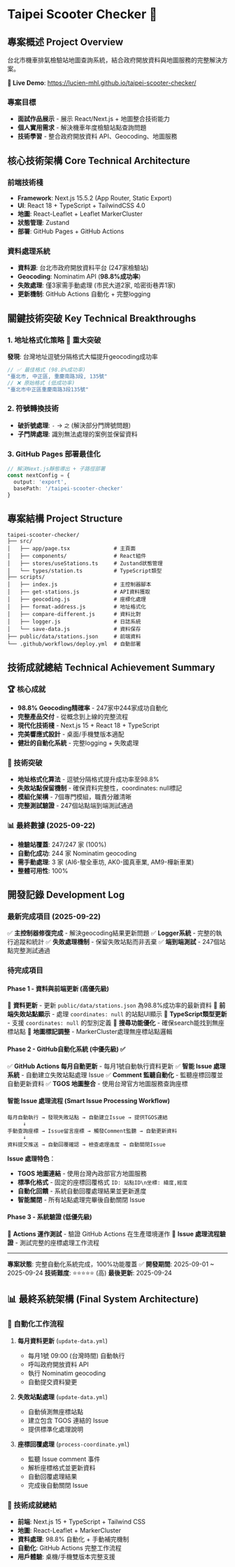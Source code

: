 # Taipei Scooter Checker 🛵

## 專案概述 Project Overview

台北市機車排氣檢驗站地圖查詢系統，結合政府開放資料與地圖服務的完整解決方案。

**🚀 Live Demo**: https://lucien-mhl.github.io/taipei-scooter-checker/

### 專案目標
- **面試作品展示** - 展示 React/Next.js + 地圖整合技術能力
- **個人實用需求** - 解決機車年度檢驗站點查詢問題
- **技術學習** - 整合政府開放資料 API、Geocoding、地圖服務

## 核心技術架構 Core Technical Architecture

### 前端技術棧
- **Framework**: Next.js 15.5.2 (App Router, Static Export)
- **UI**: React 18 + TypeScript + TailwindCSS 4.0
- **地圖**: React-Leaflet + Leaflet MarkerCluster
- **狀態管理**: Zustand
- **部署**: GitHub Pages + GitHub Actions

### 資料處理系統
- **資料源**: 台北市政府開放資料平台 (247家檢驗站)
- **Geocoding**: Nominatim API (**98.8%成功率**)
- **失敗處理**: 僅3家需手動處理 (市民大道2家, 哈密街巷弄1家)
- **更新機制**: GitHub Actions 自動化 + 完整logging

## 關鍵技術突破 Key Technical Breakthroughs

### 1. 地址格式化策略 **🎯 重大突破**
**發現**: 台灣地址逗號分隔格式大幅提升geocoding成功率
```javascript
// ✅ 最佳格式 (98.8%成功率)
"臺北市, 中正區, 重慶南路3段, 135號"
// ❌ 原始格式 (低成功率)
"臺北市中正區重慶南路3段135號"
```

### 2. 符號轉換技術
- **破折號處理**: `-` → `之` (解決部分門牌號問題)
- **子門牌處理**: 識別無法處理的案例並保留資料

### 3. GitHub Pages 部署最佳化
```typescript
// 解決Next.js靜態導出 + 子路徑部署
const nextConfig = {
  output: 'export',
  basePath: '/taipei-scooter-checker'
}
```

## 專案結構 Project Structure

```
taipei-scooter-checker/
├── src/
│   ├── app/page.tsx              # 主頁面
│   ├── components/               # React組件
│   ├── stores/useStations.ts     # Zustand狀態管理
│   └── types/station.ts          # TypeScript類型
├── scripts/
│   ├── index.js                  # 主控制器腳本
│   ├── get-stations.js           # API資料獲取
│   ├── geocoding.js              # 座標化處理
│   ├── format-address.js         # 地址格式化
│   ├── compare-different.js      # 資料比對
│   ├── logger.js                 # 日誌系統
│   └── save-data.js              # 資料保存
├── public/data/stations.json     # 前端資料
└── .github/workflows/deploy.yml  # 自動部署
```

## 技術成就總結 Technical Achievement Summary

### 🏆 核心成就
- **98.8% Geocoding精確率** - 247家中244家成功自動化
- **完整產品交付** - 從概念到上線的完整流程
- **現代化技術棧** - Next.js 15 + React 18 + TypeScript
- **完美響應式設計** - 桌面/手機雙版本適配
- **健壯的自動化系統** - 完整logging + 失敗處理

### 🎯 技術突破
- **地址格式化算法** - 逗號分隔格式提升成功率至98.8%
- **失敗站點保留機制** - 確保資料完整性，coordinates: null標記
- **模組化架構** - 7個專門模組，職責分離清晰
- **完整測試驗證** - 247個站點端到端測試通過

### 📊 最終數據 (2025-09-22)
- **檢驗站覆蓋**: 247/247 家 (100%)
- **自動化成功**: 244 家 Nominatim geocoding
- **需手動處理**: 3 家 (AI6-駿全車坊, AK0-國真車業, AM9-樺新車業)
- **整體可用性**: 100%

## 開發記錄 Development Log

### 最新完成項目 (2025-09-22)
✅ **主控制器修復完成** - 解決geocoding結果更新問題
✅ **Logger系統** - 完整的執行追蹤和統計
✅ **失敗處理機制** - 保留失敗站點而非丟棄
✅ **端到端測試** - 247個站點完整測試通過

### 待完成項目

#### Phase 1 - 資料與前端更新 (高優先級)
🔄 **資料更新** - 更新 `public/data/stations.json` 為98.8%成功率的最新資料
🔄 **前端失敗站點顯示** - 處理 `coordinates: null` 的站點UI顯示
🔄 **TypeScript類型更新** - 支援 `coordinates: null` 的型別定義
🔄 **搜尋功能優化** - 確保search能找到無座標站點
🔄 **地圖標記調整** - MarkerCluster處理無座標站點邏輯

#### Phase 2 - GitHub自動化系統 (中優先級) ✅
✅ **GitHub Actions 每月自動更新** - 每月1號自動執行資料更新
✅ **智能 Issue 處理系統** - 自動建立失敗站點處理 Issue
✅ **Comment 監聽自動化** - 監聽座標回覆並自動更新資料
✅ **TGOS 地圖整合** - 使用台灣官方地圖服務查詢座標

#### 智能 Issue 處理流程 (Smart Issue Processing Workflow)
```
每月自動執行 → 發現失敗站點 → 自動建立Issue → 提供TGOS連結
     ↓
手動查詢座標 → Issue留言座標 → 觸發Comment監聽 → 自動更新資料
     ↓
資料提交推送 → 自動回覆確認 → 檢查處理進度 → 自動關閉Issue
```

**Issue 處理特色**：
- **TGOS 地圖連結** - 使用台灣內政部官方地圖服務
- **標準化格式** - 固定的座標回覆格式 `ID: 站點ID\n坐標: 緯度,經度`
- **自動化回饋** - 系統自動回覆處理結果並更新進度
- **智能關閉** - 所有站點處理完畢後自動關閉 Issue

#### Phase 3 - 系統驗證 (低優先級)
🔄 **Actions 運作測試** - 驗證 GitHub Actions 在生產環境運作
🔄 **Issue 處理流程驗證** - 測試完整的座標處理工作流程

---

**專案狀態**: 完整自動化系統完成，100%功能覆蓋 ✅
**開發期間**: 2025-09-01 ~ 2025-09-24
**技術難度**: ⭐⭐⭐⭐⭐ (高)
**最後更新**: 2025-09-24

## 📊 最終系統架構 (Final System Architecture)

### 🔄 自動化工作流程
1. **每月資料更新** (`update-data.yml`)
   - 每月1號 09:00 (台灣時間) 自動執行
   - 呼叫政府開放資料 API
   - 執行 Nominatim geocoding
   - 自動提交資料變更

2. **失敗站點處理** (`update-data.yml`)
   - 自動偵測無座標站點
   - 建立包含 TGOS 連結的 Issue
   - 提供標準化處理說明

3. **座標回覆處理** (`process-coordinate.yml`)
   - 監聽 Issue comment 事件
   - 解析座標格式並更新資料
   - 自動回覆處理結果
   - 完成後自動關閉 Issue

### 🎯 技術成就總結
- **前端**: Next.js 15 + TypeScript + Tailwind CSS
- **地圖**: React-Leaflet + MarkerCluster
- **資料處理**: 98.8% 自動化 + 手動補完機制
- **自動化**: GitHub Actions 完整工作流程
- **用戶體驗**: 桌機/手機雙版本完整支援